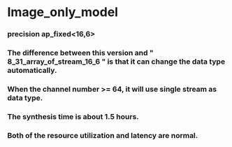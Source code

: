 # Image_only_model
### precision ap_fixed<16,6>
### The difference between this version and " 8_31_array_of_stream_16_6 " is that it can change the data type automatically.
### When the channel number >= 64, it will use single stream as data type.
### The synthesis time is about 1.5 hours.
### Both of the resource utilization and latency are normal.
